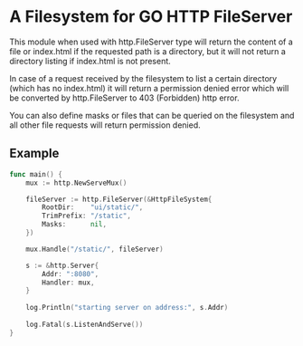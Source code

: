 # A Filesystem for GO HTTP FileServer

This module when used with http.FileServer type will return the content of a file or index.html if the requested path is a directory, but it will not return a directory listing if index.html is not present.

In case of a request received by the filesystem to list a certain directory (which has no index.html) it will return a permission denied error which will be converted by http.FileServer to 403 (Forbidden) http error.

You can also define masks or files that can be queried on the filesystem and all other file requests will return permission denied.

## Example
```go
func main() {
	mux := http.NewServeMux()

	fileServer := http.FileServer(&HttpFileSystem{
		RootDir:    "ui/static/",
		TrimPrefix: "/static",
		Masks:      nil,
	})

	mux.Handle("/static/", fileServer)

    s := &http.Server{
    	Addr: ":8080",
    	Handler: mux,
    }
    
    log.Println("starting server on address:", s.Addr)
    
    log.Fatal(s.ListenAndServe())
}
```